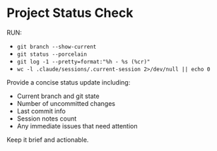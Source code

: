 # Project Status Check

RUN:

- `git branch --show-current`
- `git status --porcelain`
- `git log -1 --pretty=format:"%h - %s (%cr)"`
- `wc -l .claude/sessions/.current-session 2>/dev/null || echo 0`

Provide a concise status update including:

- Current branch and git state
- Number of uncommitted changes
- Last commit info
- Session notes count
- Any immediate issues that need attention

Keep it brief and actionable.
